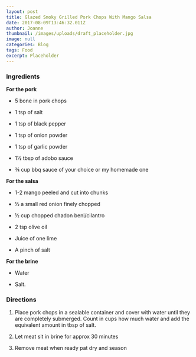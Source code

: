 ```yaml
---
layout: post
title: Glazed Smoky Grilled Pork Chops With Mango Salsa
date: 2017-08-09T13:46:32.011Z
author: Joanne
thumbnail: /images/uploads/draft_placeholder.jpg
image: null
categories: Blog
tags: Food
excerpt: Placeholder
---
```

### Ingredients

**For the pork**

* 5 bone in pork chops

* 1 tsp of salt

* 1 tsp of black pepper

* 1 tsp of onion powder

* 1 tsp of garlic powder

* 1&frac12; tbsp of adobo sauce

* &frac34; cup bbq sauce of your choice or my homemade one

**For the salsa**

* 1-2 mango peeled and cut into chunks

* &frac12; a small red onion finely chopped

* &frac12; cup​ chopped chadon beni/cilantro

* 2 tsp olive oil

* Juice of one lime

* A pinch of salt

**For the brine**

* Water

* Salt. 


### Directions

1. Place pork chops in​ a sealable container and cover with water until they are completely submerged. Count in cups how much water and add the equivalent amount in tbsp of salt.

1. Let meat sit in brine for approx 30 minutes

1. Remove meat when ready pat dry and season


